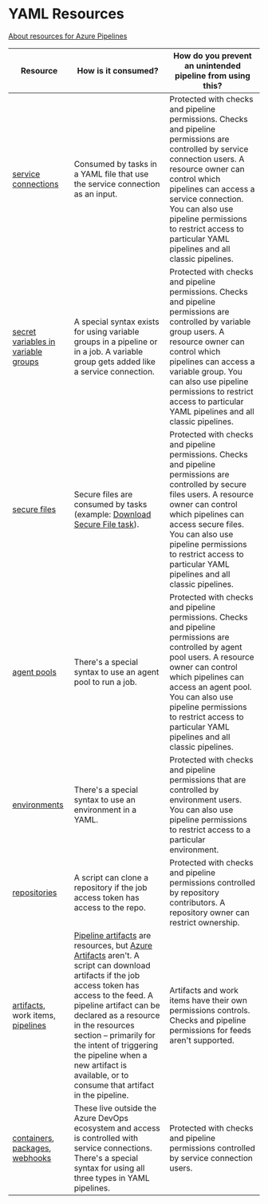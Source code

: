 # YAML Resources

[About resources for Azure Pipelines](https://learn.microsoft.com/en-us/azure/devops/pipelines/process/about-resources?view=azure-devops&tabs=yaml)


| Resource | How is it consumed? | How do you prevent an unintended pipeline from using this? |
|-------------------------------------------------------------------------------------------------------------------------------------------|-----------------------------------------------------------------------------------------------------------------------------------------------------------------------------------------------------------------------------------------------------------------------------------------------------------------------------------------------------------------------------------------------------------------------------------|-----------------------------------------------------------------------------------------------------------------------------------------------------------------------------------------------------------------------------------------------------------------------------------------------|
| [service connections](../library/service-endpoints.md)| Consumed by tasks in a YAML file that use the service connection as an input. | Protected with checks and pipeline permissions. Checks and pipeline permissions are controlled by service connection users. A resource owner can control which pipelines can access a service connection. You can also use pipeline permissions to restrict access to particular YAML pipelines and all classic pipelines. |
| [secret variables in variable groups](../library/variable-groups.md) | A special syntax exists for using variable groups in a pipeline or in a job. A variable group gets added like a service connection. | Protected with checks and pipeline permissions. Checks and pipeline permissions are controlled by variable group users. A resource owner can control which pipelines can access a variable group. You can also use pipeline permissions to restrict access to particular YAML pipelines and all classic pipelines. |
| [secure files](../library/secure-files.md) | Secure files are consumed by tasks (example: [Download Secure File task](../tasks/utility/download-secure-file.md)).| Protected with checks and pipeline permissions. Checks and pipeline permissions are controlled by secure files users. A resource owner can control which pipelines can access secure files. You can also use pipeline permissions to restrict access to particular YAML pipelines and all classic pipelines. |
| [agent pools](../agents/agents.md) | There's a special syntax to use an agent pool to run a job. | Protected with checks and pipeline permissions. Checks and pipeline permissions are controlled by agent pool users. A resource owner can control which pipelines can access an agent pool. You can also use pipeline permissions to restrict access to particular YAML pipelines and all classic pipelines.  |
| [environments](../process/environments.md)| There's a special syntax to use an environment in a YAML. | Protected with checks and pipeline permissions that are controlled by environment users. You can also use pipeline permissions to restrict access to a particular environment. |
| [repositories](resources.md#define-a-repositories-resource)  | A script can clone a repository if the job access token has access to the repo.| Protected with checks and pipeline permissions controlled by repository contributors. A repository owner can restrict ownership.  |
| [artifacts](../artifacts/artifacts-overview.md), work items, [pipelines](resources.md#define-a-pipelines-resource)  | [Pipeline artifacts](../artifacts/artifacts-overview.md) are resources, but [Azure Artifacts](../../artifacts/index.yml) aren't.  A script can download artifacts if the job access token has access to the feed. A pipeline artifact can be declared as a resource in the resources section – primarily for the intent of triggering the pipeline when a new artifact is available, or to consume that artifact in the pipeline. | Artifacts and work items have their own permissions controls. Checks and pipeline permissions for feeds aren't supported.|
| [containers](resources.md#define-a-containers-resource), [packages](resources.md#define-a-packages-resource), [webhooks](resources.md#define-a-webhooks-resource) | These live outside the Azure DevOps ecosystem and access is controlled with service connections. There's a special syntax for using all three types in YAML pipelines.  | Protected with checks and pipeline permissions controlled by service connection users.  |

